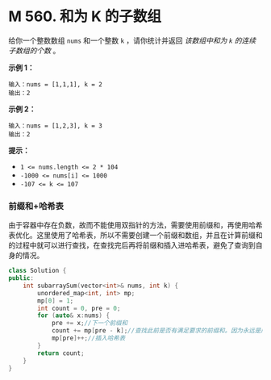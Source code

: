 # M 560. 和为 K 的子数组

给你一个整数数组 `nums` 和一个整数 `k` ，请你统计并返回 *该数组中和为 `k` 的连续子数组的个数* 。

 

**示例 1：**

```
输入：nums = [1,1,1], k = 2
输出：2
```

**示例 2：**

```
输入：nums = [1,2,3], k = 3
输出：2
```

 

**提示：**

- `1 <= nums.length <= 2 * 104`
- `-1000 <= nums[i] <= 1000`
- `-107 <= k <= 107`



### 前缀和+哈希表

由于容器中存在负数，故而不能使用双指针的方法，需要使用前缀和，再使用哈希表优化。这里使用了哈希表，所以不需要创建一个前缀和数组，并且在计算前缀和的过程中就可以进行查找，在查找完后再将前缀和插入进哈希表，避免了查询到自身的情况。

```cpp
class Solution {
public:
    int subarraySum(vector<int>& nums, int k) {
        unordered_map<int, int> mp;
        mp[0] = 1;
        int count = 0, pre = 0;
        for (auto& x:nums) {
            pre += x;//下一个前缀和
            count += mp[pre - k];//查找此前是否有满足要求的前缀和。因为永远是后-前，所以不用担心后面的问题
            mp[pre]++;//插入哈希表
        }
        return count;
    }
}
```

